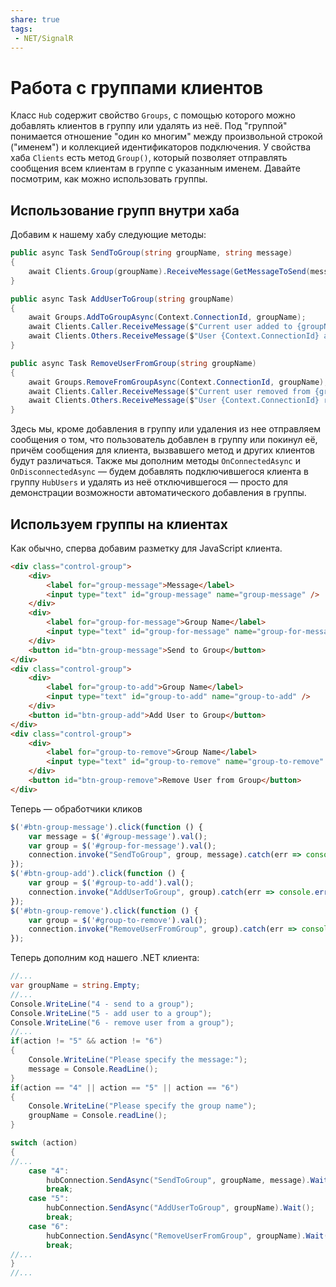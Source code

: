 ```yaml
---
share: true
tags:
 - NET/SignalR
---
```

# Работа с группами клиентов
Класс `Hub` содержит свойство `Groups`, с помощью которого можно добавлять клиентов в группу или удалять из неё. Под "группой" понимается отношение "один ко многим" между произвольной строкой ("именем") и коллекцией идентификаторов подключения. У свойства хаба `Clients` есть метод `Group()`, который позволяет отправлять сообщения всем клиентам в группе с указанным именем.
Давайте посмотрим, как можно использовать группы.
## Использование групп внутри хаба
Добавим к нашему хабу следующие методы:
```csharp
public async Task SendToGroup(string groupName, string message)
{
	await Clients.Group(groupName).ReceiveMessage(GetMessageToSend(message));
}

public async Task AddUserToGroup(string groupName)
{
	await Groups.AddToGroupAsync(Context.ConnectionId, groupName);
	await Clients.Caller.ReceiveMessage($"Current user added to {groupName} group");
	await Clients.Others.ReceiveMessage($"User {Context.ConnectionId} added to {groupName} group");
}

public async Task RemoveUserFromGroup(string groupName)
{
	await Groups.RemoveFromGroupAsync(Context.ConnectionId, groupName);
	await Clients.Caller.ReceiveMessage($"Current user removed from {groupName} group");
	await Clients.Others.ReceiveMessage($"User {Context.ConnectionId} removed from {groupName} group");	
}
```
Здесь мы, кроме добавления в группу или удаления из нее отправляем сообщения о том, что пользователь добавлен в группу или покинул её, причём сообщения для клиента, вызвавшего метод и других клиентов будут различаться.
Также мы дополним методы `OnConnectedAsync` и `OnDisconnectedAsync` — будем добавлять подключившегося клиента в группу `HubUsers` и удалять из неё отключившегося — просто для демонстрации возможности автоматического добавления в группы.
## Используем группы на клиентах
Как обычно, сперва добавим разметку для JavaScript клиента.
```html
<div class="control-group">
	<div>
		<label for="group-message">Message</label>
		<input type="text" id="group-message" name="group-message" />
	</div>
	<div>
		<label for="group-for-message">Group Name</label>
		<input type="text" id="group-for-message" name="group-for-message" />
	</div>
	<button id="btn-group-message">Send to Group</button>
</div>
<div class="control-group">
	<div>
		<label for="group-to-add">Group Name</label>
		<input type="text" id="group-to-add" name="group-to-add" />
	</div>
	<button id="btn-group-add">Add User to Group</button>
</div>
<div class="control-group">
	<div>
		<label for="group-to-remove">Group Name</label>
		<input type="text" id="group-to-remove" name="group-to-remove" />
	</div>
	<button id="btn-group-remove">Remove User from Group</button>
</div>
```
Теперь — обработчики кликов
```js
$('#btn-group-message').click(function () {
	var message = $('#group-message').val();
	var group = $('#group-for-message').val();
	connection.invoke("SendToGroup", group, message).catch(err => console.error(err.toString()));
});
$('#btn-group-add').click(function () {
	var group = $('#group-to-add').val();
	connection.invoke("AddUserToGroup", group).catch(err => console.error(err.toString()));
});
$('#btn-group-remove').click(function () {
	var group = $('#group-to-remove').val();
	connection.invoke("RemoveUserFromGroup", group).catch(err => console.error(err.toString()));
});
```
Теперь дополним код нашего .NET клиента:
```csharp
//...
var groupName = string.Empty;
//...
Console.WriteLine("4 - send to a group");
Console.WriteLine("5 - add user to a group");
Console.WriteLine("6 - remove user from a group");
//...
if(action != "5" && action != "6")
{
	Console.WriteLine("Please specify the message:");
	message = Console.ReadLine();
}
if(action == "4" || action == "5" || action == "6")
{
	Console.WriteLine("Please specify the group name");
	groupName = Console.readLine();
}

switch (action)
{
//...
	case "4":
		hubConnection.SendAsync("SendToGroup", groupName, message).Wait();
		break;
	case "5":
		hubConnection.SendAsync("AddUserToGroup", groupName).Wait();
		break;
	case "6":
		hubConnection.SendAsync("RemoveUserFromGroup", groupName).Wait();
		break;
//...
}
//...
```